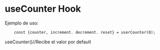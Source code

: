 # useCounter Hook

Ejemplo de uso:
```
    const {counter, increment. decrement. reset} = userCounter(0);
```
useCounter()//Recibe el valor por default